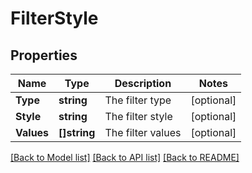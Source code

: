 # FilterStyle

## Properties

Name | Type | Description | Notes
------------ | ------------- | ------------- | -------------
**Type** | **string** | The filter type | [optional] 
**Style** | **string** | The filter style | [optional] 
**Values** | **[]string** | The filter values | [optional] 

[[Back to Model list]](../README.md#documentation-for-models) [[Back to API list]](../README.md#documentation-for-api-endpoints) [[Back to README]](../README.md)


